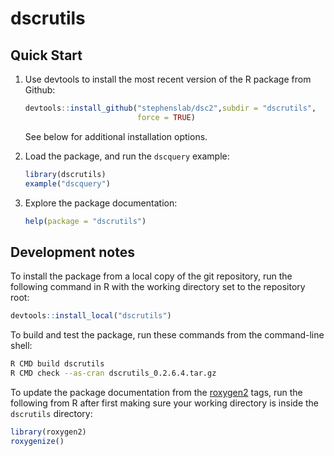 # dscrutils

## Quick Start

1. Use devtools to install the most recent version of the R package
   from Github:

   ```R
   devtools::install_github("stephenslab/dsc2",subdir = "dscrutils",
                            force = TRUE)
   ```

   See below for additional installation options.

2. Load the package, and run the `dscquery` example:

   ```R
   library(dscrutils)
   example("dscquery")
   ```

3. Explore the package documentation:

   ```R
   help(package = "dscrutils")
   ```

## Development notes

To install the package from a local copy of the git repository, run
the following command in R with the working directory set to the
repository root:

```R
devtools::install_local("dscrutils")
```

To build and test the package, run these commands from the
command-line shell:

```bash
R CMD build dscrutils
R CMD check --as-cran dscrutils_0.2.6.4.tar.gz
```

To update the package documentation from the
[roxygen2](http://r-pkgs.had.co.nz/man.html) tags, run the following
from R after first making sure your working directory is inside the
`dscrutils` directory:

```R
library(roxygen2)
roxygenize()
```
